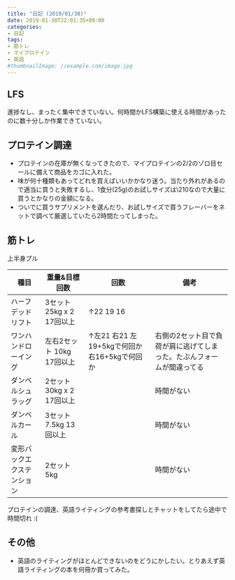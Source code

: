 ```yaml
---
title: "日記 (2019/01/30)"
date: 2019-01-30T22:01:35+09:00
categories:
- 日記
tags:
- 筋トレ
- マイプロテイン
- 英語
#thumbnailImage: //example.com/image.jpg
---
```


## LFS
進捗なし、まったく集中できていない。何時間かLFS構築に使える時間があったのに数十分しか作業できていない。

## プロテイン調達
- プロテインの在庫が無くなってきたので、マイプロテインの2/2のゾロ目セールに備えて商品をカゴに入れた。
- 味が何十種類もあってどれを買えばいいかかなり迷う。当たり外れがあるので適当に買うと失敗するし、1食分(25g)のお試しサイズは\210なので大量に買うとかなりの金額になる。
- ついでに買うサプリメントを選んだり、お試しサイズで買うフレーバーをネットで調べて厳選していたら2時間たってしまった。

## 筋トレ
上半身プル

| 種目                       | 重量&目標回数             | 回数                                          | 備考                                                                  |
|----------------------------|---------------------------|-----------------------------------------------|-----------------------------------------------------------------------|
| ハーフデッドリフト         | 3セット 25kg x 2 17回以上 | ↑22 19 16                                    |                                                                       |
| ワンハンドローイング       | 左右2セット 10kg 17回以上 | ↑左21 右21 左19+5kgで何回か 右16+5kgで何回か | 右側の2セット目で負荷が肩に逃げてしまった。たぶんフォームが間違ってる |
| ダンベルシュラッグ         | 2セット 30kg x 2 17回以上 |                                               | 時間がない                                                            |
| ダンベルカール             | 3セット 7.5kg    13回以上 |                                               | 時間がない                                                            |
| 変形バックエクステンション | 2セット 5kg               |                                               | 時間がない                                                            |

プロテインの調達、英語ライティングの参考書探しとチャットをしてたら途中で時間切れ :(

## その他
- 英語のライティングがほとんどできないのをどうにかしたい。とりあえず英語ライティングの本を何冊か買ってみた。

<!--more-->
